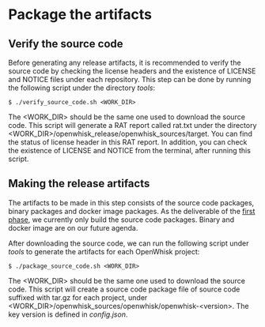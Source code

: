 <!--
#
# Licensed to the Apache Software Foundation (ASF) under one or more contributor
# license agreements.  See the NOTICE file distributed with this work for additional
# information regarding copyright ownership.  The ASF licenses this file to you
# under the Apache License, Version 2.0 (the # "License"); you may not use this
# file except in compliance with the License.  You may obtain a copy of the License
# at:
#
# http://www.apache.org/licenses/LICENSE-2.0
#
# Unless required by applicable law or agreed to in writing, software distributed
# under the License is distributed on an "AS IS" BASIS, WITHOUT WARRANTIES OR
# CONDITIONS OF ANY KIND, either express or implied.  See the License for the
# specific language governing permissions and limitations under the License.
#
-->

# Package the artifacts

## Verify the source code

Before generating any release artifacts, it is recommended to verify the source code by checking the license headers and
the existence of LICENSE and NOTICE files under each repository. This step can be done by running the following script
under the directory _tools_:
```
$ ./verify_source_code.sh <WORK_DIR>
```
The <WORK_DIR> should be the same one used to download the source code. This script will generate a RAT report called
rat.txt under the directory <WORK_DIR>/openwhisk_release/openwhisk_sources/target. You can find the status of license
header in this RAT report. In addition, you can check the existence of LICENSE and NOTICE from the terminal, after
running this script.

## Making the release artifacts

The artifacts to be made in this step consists of the source code packages, binary packages and docker image packages.
As the deliverable of the [first phase](general_spec.md#different-phases-of-implementations), we currently only build the
source code packages. Binary and docker image are on our future agenda.

After downloading the source code, we can run the following script under _tools_ to generate the artifacts for each OpenWhisk project:
```
$ ./package_source_code.sh <WORK_DIR>
```
The <WORK_DIR> should be the same one used to download the source code. This script will create a source code package file
of source code suffixed with tar.gz for each project, under <WORK_DIR>/openwhisk_sources/openwhisk/openwhisk-\<version\>.
The key version is defined in _config.json_.
